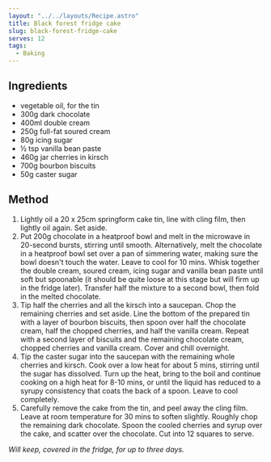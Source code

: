 ```yaml
---
layout: "../../layouts/Recipe.astro"
title: Black forest fridge cake
slug: black-forest-fridge-cake
serves: 12
tags:
  - Baking
---
```


## Ingredients

- vegetable oil, for the tin
- 300g dark chocolate
- 400ml double cream
- 250g full-fat soured cream
- 80g icing sugar
- ½ tsp vanilla bean paste
- 460g jar cherries in kirsch
- 700g bourbon biscuits
- 50g caster sugar

## Method

1. Lightly oil a 20 x 25cm springform cake tin, line with cling film, then lightly oil again. Set aside.
1. Put 200g chocolate in a heatproof bowl and melt in the microwave in 20-second bursts, stirring until smooth. Alternatively, melt the chocolate in a heatproof bowl set over a pan of simmering water, making sure the bowl doesn't touch the water. Leave to cool for 10 mins. Whisk together the double cream, soured cream, icing sugar and vanilla bean paste until soft but spoonable (it should be quite loose at this stage but will firm up in the fridge later). Transfer half the mixture to a second bowl, then fold in the melted chocolate.
1. Tip half the cherries and all the kirsch into a saucepan. Chop the remaining cherries and set aside. Line the bottom of the prepared tin with a layer of bourbon biscuits, then spoon over half the chocolate cream, half the chopped cherries, and half the vanilla cream. Repeat with a second layer of biscuits and the remaining chocolate cream, chopped cherries and vanilla cream. Cover and chill overnight.
1. Tip the caster sugar into the saucepan with the remaining whole cherries and kirsch. Cook over a low heat for about 5 mins, stirring until the sugar has dissolved. Turn up the heat, bring to the boil and continue cooking on a high heat for 8-10 mins, or until the liquid has reduced to a syrupy consistency that coats the back of a spoon. Leave to cool completely.
1. Carefully remove the cake from the tin, and peel away the cling film. Leave at room temperature for 30 mins to soften slightly. Roughly chop the remaining dark chocolate. Spoon the cooled cherries and syrup over the cake, and scatter over the chocolate. Cut into 12 squares to serve.

_Will keep, covered in the fridge, for up to three days._
